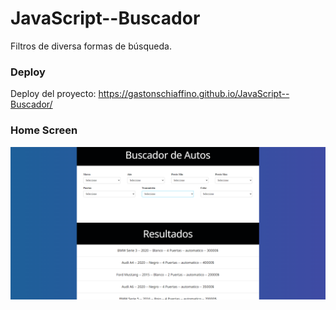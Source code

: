 # JavaScript--Buscador
Filtros de diversa formas de búsqueda.

### Deploy
Deploy del proyecto: https://gastonschiaffino.github.io/JavaScript--Buscador/

### Home Screen
![home](/css/assets/homescreen-buscador.png)
